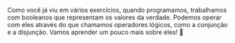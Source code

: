 Como você já viu em vários exercícios, quando programamos, trabalhamos com booleanos que representam os valores da verdade. Podemos operar com eles através do que chamamos operadores lógicos, como a conjunção e a disjunção. Vamos aprender um pouco mais sobre eles! :muscle:
